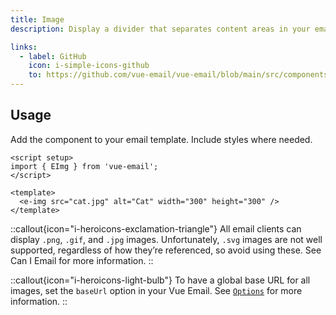 ```yaml
---
title: Image
description: Display a divider that separates content areas in your email.

links:
  - label: GitHub
    icon: i-simple-icons-github
    to: https://github.com/vue-email/vue-email/blob/main/src/components/EImg.vue
---
```



## Usage
Add the component to your email template. Include styles where needed.


```vue
<script setup>
import { EImg } from 'vue-email';
</script>

<template>
  <e-img src="cat.jpg" alt="Cat" width="300" height="300" />
</template>
```

::callout{icon="i-heroicons-exclamation-triangle"}
All email clients can display `.png`, `.gif`, and `.jpg` images. Unfortunately, `.svg` images are not well supported, regardless of how they’re referenced, so avoid using these. See Can I Email for more information.
::

::callout{icon="i-heroicons-light-bulb"}
To have a global base URL for all images, set the `baseUrl` option in your Vue Email. See [`Options`](/getting-started/installation#options) for more information.
::

